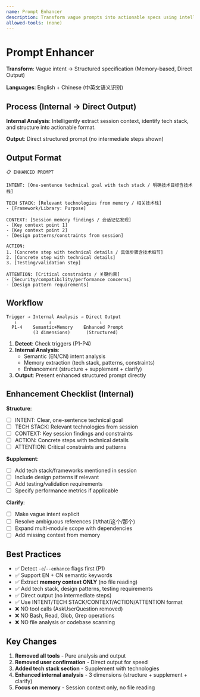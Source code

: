 ```yaml
---
name: Prompt Enhancer
description: Transform vague prompts into actionable specs using intelligent analysis and session memory. Trigger with -e/--enhance flags.
allowed-tools: (none)
---
```


# Prompt Enhancer

**Transform**: Vague intent → Structured specification (Memory-based, Direct Output)

**Languages**: English + Chinese (中英文语义识别)

## Process (Internal → Direct Output)

**Internal Analysis**: Intelligently extract session context, identify tech stack, and structure into actionable format.

**Output**: Direct structured prompt (no intermediate steps shown)

## Output Format

```
📋 ENHANCED PROMPT

INTENT: [One-sentence technical goal with tech stack / 明确技术目标含技术栈]

TECH STACK: [Relevant technologies from memory / 相关技术栈]
- [Framework/Library: Purpose]

CONTEXT: [Session memory findings / 会话记忆发现]
- [Key context point 1]
- [Key context point 2]
- [Design patterns/constraints from session]

ACTION:
1. [Concrete step with technical details / 具体步骤含技术细节]
2. [Concrete step with technical details]
3. [Testing/validation step]

ATTENTION: [Critical constraints / 关键约束]
- [Security/compatibility/performance concerns]
- [Design pattern requirements]
```
## Workflow

```
Trigger → Internal Analysis → Direct Output
   ↓            ↓                  ↓
  P1-4    Semantic+Memory    Enhanced Prompt
          (3 dimensions)      (Structured)
```

1. **Detect**: Check triggers (P1-P4)
2. **Internal Analysis**:
   - Semantic (EN/CN) intent analysis
   - Memory extraction (tech stack, patterns, constraints)
   - Enhancement (structure + supplement + clarify)
3. **Output**: Present enhanced structured prompt directly

## Enhancement Checklist (Internal)

**Structure**:
- [ ] INTENT: Clear, one-sentence technical goal
- [ ] TECH STACK: Relevant technologies from session
- [ ] CONTEXT: Key session findings and constraints
- [ ] ACTION: Concrete steps with technical details
- [ ] ATTENTION: Critical constraints and patterns

**Supplement**:
- [ ] Add tech stack/frameworks mentioned in session
- [ ] Include design patterns if relevant
- [ ] Add testing/validation requirements
- [ ] Specify performance metrics if applicable

**Clarify**:
- [ ] Make vague intent explicit
- [ ] Resolve ambiguous references (it/that/这个/那个)
- [ ] Expand multi-module scope with dependencies
- [ ] Add missing context from memory

## Best Practices

- ✅ Detect `-e`/`--enhance` flags first (P1)
- ✅ Support EN + CN semantic keywords
- ✅ Extract **memory context ONLY** (no file reading)
- ✅ Add tech stack, design patterns, testing requirements
- ✅ Direct output (no intermediate steps)
- ✅ Use INTENT/TECH STACK/CONTEXT/ACTION/ATTENTION format
- ❌ NO tool calls (AskUserQuestion removed)
- ❌ NO Bash, Read, Glob, Grep operations
- ❌ NO file analysis or codebase scanning

## Key Changes

1. **Removed all tools** - Pure analysis and output
2. **Removed user confirmation** - Direct output for speed
3. **Added tech stack section** - Supplement with technologies
4. **Enhanced internal analysis** - 3 dimensions (structure + supplement + clarify)
5. **Focus on memory** - Session context only, no file reading
